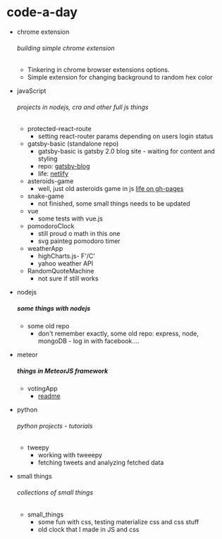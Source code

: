 # code-a-day

* chrome extension
    ###### building simple chrome extension
    * Tinkering in chrome browser extensions options.
    * Simple extension for changing background to random hex color

* javaScript
    ###### projects in nodejs, cra and other full js things
    * protected-react-route
        * setting react-router params depending on users login status
    * gatsby-basic (standalone repo)
        * gatsby-basic is gatsby 2.0 blog site - waiting for content and styling
        * repo: [gatsby-blog](https://github.com/the-J/Blog)
        * life: [netlify](https://determined-goodall-008bfe.netlify.com/blog)
    * asteroids-game
        * well, just old asteroids game in js [life on gh-pages](https://the-j.github.io/code-a-day/)
    * snake-game
        * not finished, some small things needs to be updated
    * vue
        * some tests with vue.js 
    * pomodoroClock
        * still proud o math in this one
        * svg painteg pomodoro timer
    * weatherApp
        * highCharts.js- F'/C'
        * yahoo weather API
    * RandomQuoteMachine
        * not sure if still works
        
* nodejs
    ##### some things with nodejs
    * some old repo
        * don't remember exactly, some old repo: express, node, mongoDB - log in with facebook....
        
* meteor
    ##### things in MeteorJS framework
    * votingApp
        * [readme](meteor/votingApp)
    
* python
    ###### python projects - tutorials
    * tweepy
        * working with tweeepy
        * fetching tweets and analyzing fetched data

* small things
    ###### collections of small things
    * small_things
       * some fun with css, testing materialize css and css stuff
        * old clock that I made in JS and css
